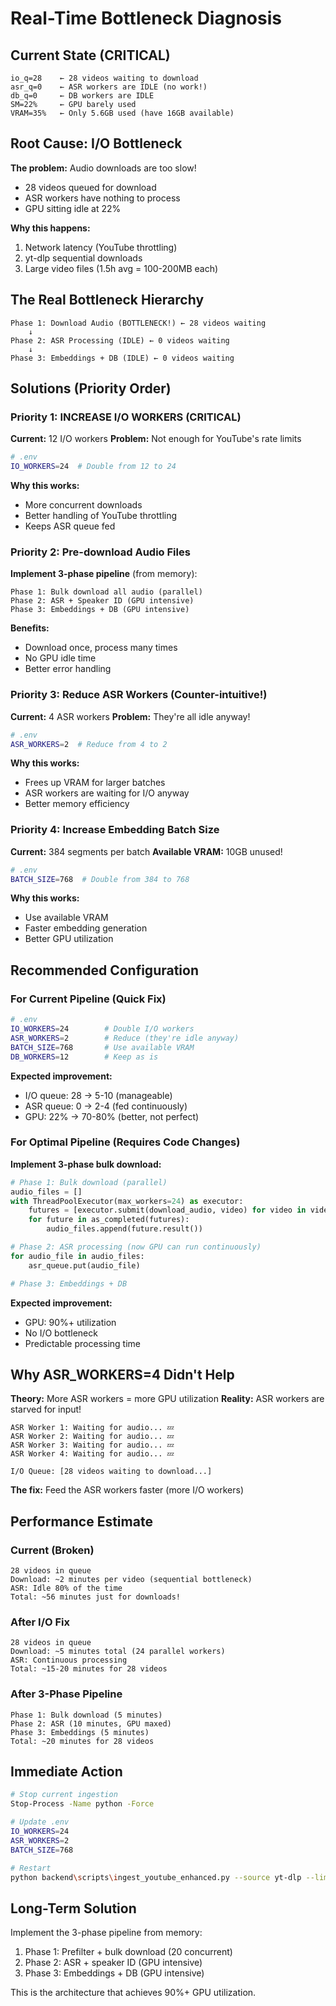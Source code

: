 # Real-Time Bottleneck Diagnosis

## Current State (CRITICAL)

```
io_q=28    ← 28 videos waiting to download
asr_q=0    ← ASR workers are IDLE (no work!)
db_q=0     ← DB workers are IDLE
SM=22%     ← GPU barely used
VRAM=35%   ← Only 5.6GB used (have 16GB available)
```

## Root Cause: I/O Bottleneck

**The problem:** Audio downloads are too slow!
- 28 videos queued for download
- ASR workers have nothing to process
- GPU sitting idle at 22%

**Why this happens:**
1. Network latency (YouTube throttling)
2. yt-dlp sequential downloads
3. Large video files (1.5h avg = 100-200MB each)

## The Real Bottleneck Hierarchy

```
Phase 1: Download Audio (BOTTLENECK!) ← 28 videos waiting
    ↓
Phase 2: ASR Processing (IDLE) ← 0 videos waiting
    ↓
Phase 3: Embeddings + DB (IDLE) ← 0 videos waiting
```

## Solutions (Priority Order)

### Priority 1: INCREASE I/O WORKERS (CRITICAL)

**Current:** 12 I/O workers
**Problem:** Not enough for YouTube's rate limits

```bash
# .env
IO_WORKERS=24  # Double from 12 to 24
```

**Why this works:**
- More concurrent downloads
- Better handling of YouTube throttling
- Keeps ASR queue fed

### Priority 2: Pre-download Audio Files

**Implement 3-phase pipeline** (from memory):
```
Phase 1: Bulk download all audio (parallel)
Phase 2: ASR + Speaker ID (GPU intensive)
Phase 3: Embeddings + DB (GPU intensive)
```

**Benefits:**
- Download once, process many times
- No GPU idle time
- Better error handling

### Priority 3: Reduce ASR Workers (Counter-intuitive!)

**Current:** 4 ASR workers
**Problem:** They're all idle anyway!

```bash
# .env
ASR_WORKERS=2  # Reduce from 4 to 2
```

**Why this works:**
- Frees up VRAM for larger batches
- ASR workers are waiting for I/O anyway
- Better memory efficiency

### Priority 4: Increase Embedding Batch Size

**Current:** 384 segments per batch
**Available VRAM:** 10GB unused!

```bash
# .env
BATCH_SIZE=768  # Double from 384 to 768
```

**Why this works:**
- Use available VRAM
- Faster embedding generation
- Better GPU utilization

## Recommended Configuration

### For Current Pipeline (Quick Fix)

```bash
# .env
IO_WORKERS=24        # Double I/O workers
ASR_WORKERS=2        # Reduce (they're idle anyway)
BATCH_SIZE=768       # Use available VRAM
DB_WORKERS=12        # Keep as is
```

**Expected improvement:**
- I/O queue: 28 → 5-10 (manageable)
- ASR queue: 0 → 2-4 (fed continuously)
- GPU: 22% → 70-80% (better, not perfect)

### For Optimal Pipeline (Requires Code Changes)

**Implement 3-phase bulk download:**

```python
# Phase 1: Bulk download (parallel)
audio_files = []
with ThreadPoolExecutor(max_workers=24) as executor:
    futures = [executor.submit(download_audio, video) for video in videos]
    for future in as_completed(futures):
        audio_files.append(future.result())

# Phase 2: ASR processing (now GPU can run continuously)
for audio_file in audio_files:
    asr_queue.put(audio_file)

# Phase 3: Embeddings + DB
```

**Expected improvement:**
- GPU: 90%+ utilization
- No I/O bottleneck
- Predictable processing time

## Why ASR_WORKERS=4 Didn't Help

**Theory:** More ASR workers = more GPU utilization
**Reality:** ASR workers are starved for input!

```
ASR Worker 1: Waiting for audio... 💤
ASR Worker 2: Waiting for audio... 💤
ASR Worker 3: Waiting for audio... 💤
ASR Worker 4: Waiting for audio... 💤

I/O Queue: [28 videos waiting to download...]
```

**The fix:** Feed the ASR workers faster (more I/O workers)

## Performance Estimate

### Current (Broken)

```
28 videos in queue
Download: ~2 minutes per video (sequential bottleneck)
ASR: Idle 80% of the time
Total: ~56 minutes just for downloads!
```

### After I/O Fix

```
28 videos in queue
Download: ~5 minutes total (24 parallel workers)
ASR: Continuous processing
Total: ~15-20 minutes for 28 videos
```

### After 3-Phase Pipeline

```
Phase 1: Bulk download (5 minutes)
Phase 2: ASR (10 minutes, GPU maxed)
Phase 3: Embeddings (5 minutes)
Total: ~20 minutes for 28 videos
```

## Immediate Action

```bash
# Stop current ingestion
Stop-Process -Name python -Force

# Update .env
IO_WORKERS=24
ASR_WORKERS=2
BATCH_SIZE=768

# Restart
python backend\scripts\ingest_youtube_enhanced.py --source yt-dlp --limit 50 --skip-shorts --voices-dir .\voices
```

## Long-Term Solution

Implement the 3-phase pipeline from memory:
1. Phase 1: Prefilter + bulk download (20 concurrent)
2. Phase 2: ASR + speaker ID (GPU intensive)
3. Phase 3: Embeddings + DB (GPU intensive)

This is the architecture that achieves 90%+ GPU utilization.
